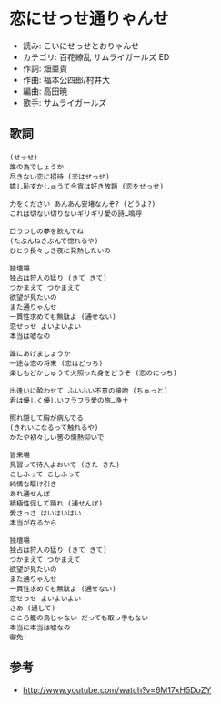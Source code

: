 恋にせっせ通りゃんせ
=====================

- 読み: こいにせっせとおりゃんせ
- カテゴリ: 百花繚乱 サムライガールズ ED
- 作詞: 畑亜貴
- 作曲: 福本公四郎/村井大
- 編曲: 高田暁
- 歌手: サムライガールズ


歌詞
-----

    (せっせ)
    誰の為でしょうか
    尽きない恋に招待 (恋はせっせ)
    嬉し恥ずかしゅうて今宵は好き放題 (恋をせっせ)

    力をください あんあん安堵なんぞ? (どうよ?)
    これは切ない切りないギリギリ愛の詩…嗚呼

    口うつしの夢を飲んでね
    (たぶんねきぶんで惚れるや)
    ひとり長々しき夜に発熱したいの

    独壇場
    独占は狩人の猛り (きて きて)
    つかまえて つかまえて
    欲望が見たいの
    また通りゃんせ
    一貫性求めても無駄よ (通せない)
    恋せっせ よいよいよい
    本当は嘘なの

    誰にあげましょうか
    一途な恋の将来 (恋はどっち)
    楽しもどかしゅうて火照った身をどうぞ (恋のにっち)

    出逢いに酔わせて ふいふい不意の接吻 (ちゅっと)
    君は優しく優しいフラフラ愛の旅…浄土

    照れ隠して胸が病んでる
    (きれいになるって触れるや)
    かたや初々しい筈の情熱仰いで

    皆来場
    見習って待人よおいで (きた きた)
    こしふって こしふって
    純情な駆け引き
    あれ通せんぼ
    積極性促して踊れ (通せんぼ)
    愛さっさ はいはいはい
    本当が在るから

    独壇場
    独占は狩人の猛り (きて きて)
    つかまえて つかまえて
    欲望が見たいの
    また通りゃんせ
    一貫性求めても無駄よ (通せない)
    恋せっせ よいよいよい
    さあ (通して)
    こころ籠の鳥じゃない だっても取っ手もない
    本当に本当は嘘なの
    御免!


参考
-----

- <http://www.youtube.com/watch?v=6M17xH5DoZY>
